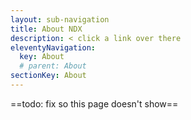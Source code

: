 ```yaml
---
layout: sub-navigation
title: About NDX
description: < click a link over there
eleventyNavigation:
  key: About
  # parent: About
sectionKey: About
---
```


==todo: fix so this page doesn't show==
